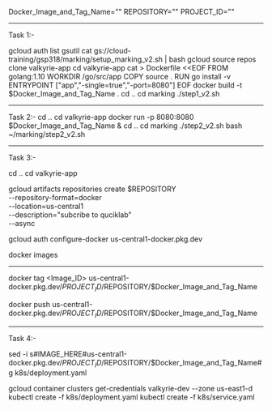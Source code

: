 Docker_Image_and_Tag_Name=""
REPOSITORY=""
PROJECT_ID=""

-----------------------------------------------------------------------------------------------------------------------------------------------------------------
Task 1:-

gcloud auth list
gsutil cat gs://cloud-training/gsp318/marking/setup_marking_v2.sh | bash
gcloud source repos clone valkyrie-app
cd valkyrie-app
cat > Dockerfile <<EOF
FROM golang:1.10
WORKDIR /go/src/app
COPY source .
RUN go install -v
ENTRYPOINT ["app","-single=true","-port=8080"]
EOF
docker build -t $Docker_Image_and_Tag_Name .
cd ..
cd marking
./step1_v2.sh


-----------------------------------------------------------------------------------------------------------------------------------------------------------------

Task 2:-
cd ..
cd valkyrie-app
docker run -p 8080:8080 $Docker_Image_and_Tag_Name &
cd ..
cd marking
./step2_v2.sh
bash ~/marking/step2_v2.sh


-----------------------------------------------------------------------------------------------------------------------------------------------------------------

Task 3:-

cd ..
cd valkyrie-app

gcloud artifacts repositories create $REPOSITORY \
    --repository-format=docker \
    --location=us-central1 \
    --description="subcribe to quciklab" \
    --async 

gcloud auth configure-docker us-central1-docker.pkg.dev

docker images

-----------------------------------------------------------------------------------------------------------------------------------------------------------------

docker tag <Image_ID> us-central1-docker.pkg.dev/$PROJECT_ID/$REPOSITORY/$Docker_Image_and_Tag_Name

docker push us-central1-docker.pkg.dev/$PROJECT_ID/$REPOSITORY/$Docker_Image_and_Tag_Name

-----------------------------------------------------------------------------------------------------------------------------------------------------------------



Task 4:-

sed -i s#IMAGE_HERE#us-central1-docker.pkg.dev/$PROJECT_ID/$REPOSITORY/$Docker_Image_and_Tag_Name#g k8s/deployment.yaml

gcloud container clusters get-credentials valkyrie-dev --zone us-east1-d
kubectl create -f k8s/deployment.yaml
kubectl create -f k8s/service.yaml


